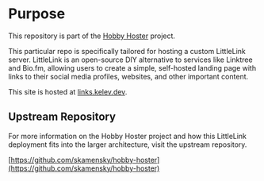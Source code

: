# Purpose

This repository is part of the [Hobby Hoster](https://github.com/skamensky/hobby-hoster) project.

This particular repo is specifically tailored for hosting a custom LittleLink server. LittleLink is an open-source DIY alternative to services like Linktree and Bio.fm, allowing users to create a simple, self-hosted landing page with links to their social media profiles, websites, and other important content.

This site is hosted at [links.kelev.dev](https://links.kelev.dev/).

## Upstream Repository

For more information on the Hobby Hoster project and how this LittleLink deployment fits into the larger architecture, visit the upstream repository.

[https://github.com/skamensky/hobby-hoster](https://github.com/skamensky/hobby-hoster)
